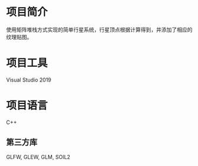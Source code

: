 # 项目简介
使用矩阵堆栈方式实现的简单行星系统，行星顶点根据计算得到，并添加了相应的纹理贴图。
# 项目工具
Visual Studio 2019
# 项目语言
C++
## 第三方库
GLFW, GLEW, GLM, SOIL2
